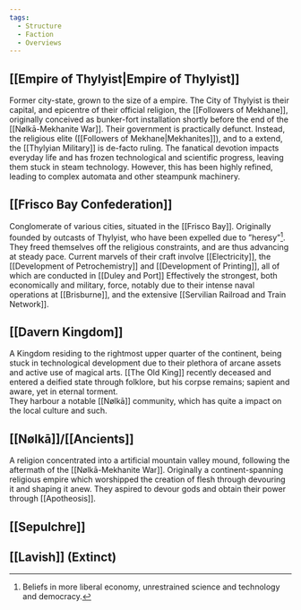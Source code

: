 ```yaml
---
tags:
  - Structure
  - Faction
  - Overviews
---
```

## [[Empire of Thylyist|Empire of Thylyist]]
Former city-state, grown to the size of a empire. 
The City of Thylyist is their capital, and epicentre of their official religion, the [[Followers of Mekhane]], originally conceived as bunker-fort installation shortly before the end of the [[Nølkā-Mekhanite War]].
Their government is practically defunct. Instead, the religious elite ([[Followers of Mekhane|Mekhanites]]), and to a extend, the [[Thylyian Military]] is de-facto ruling. The fanatical devotion impacts everyday life and has frozen technological and scientific progress, leaving them stuck in steam technology. However, this has been highly refined, leading to complex automata and other steampunk machinery. 
## [[Frisco Bay Confederation]]
Conglomerate of various cities, situated in the [[Frisco Bay]].
Originally founded by outcasts of Thylyist, who have been expelled due to ”heresy”[^1].
They freed themselves off the religious constraints, and are thus advancing at steady pace. Current marvels of their craft involve [[Electricity]], the [[Development of Petrochemistry]] and [[Development of Printing]], all of which are conducted in [[Duley and Port]]
Effectively the strongest, both economically and military, force, notably due to their intense naval operations at [[Brisburne]], and the extensive [[Servilian Railroad and Train Network]]. 

[^1]:  Beliefs in more liberal economy, unrestrained science and technology and democracy. 

## [[Davern Kingdom]]
A Kingdom residing to the rightmost upper quarter of the continent, being stuck in technological development due to their plethora of arcane assets and active use of magical arts. [[The Old King]] recently deceased and entered a deified state through folklore, but his corpse remains; sapient and aware, yet in eternal torment.  
They harbour a notable [[Nølkā]] community, which has quite a impact on the local culture and such. 
## [[Nølkā]]/[[Ancients]]
A religion concentrated into a artificial mountain valley mound, following the aftermath of the [[Nølkā-Mekhanite War]]. Originally a continent-spanning religious empire which worshipped the creation of flesh through devouring it and shaping it anew. They aspired to devour gods and obtain their power through [[Apotheosis]]. 

## [[Sepulchre]]
## [[Lavish]] (Extinct)